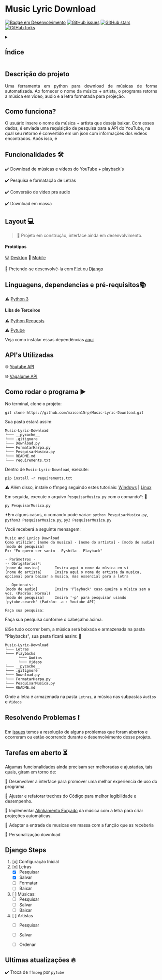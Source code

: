 # Music Lyric Download
[![Badge em Desenvolvimento](https://img.shields.io/badge/Status-Em%20Desenvolvimento%20-green?logoColor=7834cd&labelColor=white&color=7834cd&style=for-the-badge)](https://github.com/maicon15rp/Music-Lyric-Download)
[![GitHub issues](https://img.shields.io/github/issues/maicon15rp/Music-Lyric-Download?logoColor=7834cd&labelColor=white&color=7834cd&style=for-the-badge)](https://github.com/maicon15rp/Music-Lyric-Download/issues)
[![GitHub stars](https://img.shields.io/github/stars/maicon15rp/Music-Lyric-Download?logoColor=7834cd&labelColor=white&color=7834cd&style=for-the-badge)](https://github.com/maicon15rp/Music-Lyric-Download/stargazers)
[![GitHub forks](https://img.shields.io/github/forks/maicon15rp/Music-Lyric-Download?logoColor=7834cd&labelColor=white&color=7834cd&style=for-the-badge)](https://github.com/maicon15rp/Music-Lyric-Download/network)

 

<details>
  <summary><h2>Índice</h2></summary>
  
* [Descrição do projeto](#descri%C3%A7%C3%A3o-do-projeto)
* [Como funciona?](#como-funciona)
* [Funcionalidades](#funcionalidades-hammer_and_wrench)
* [Layout](#layout-computer)
* [Linguagens, dependencias e pré-requisitos](#linguagens-dependencias-e-pr%C3%A9-requisitosbooks)
* [APIS Utilizadas](#apis-utilizadas)
* [Como rodar o programa](#como-rodar-o-programa-arrow_forward)
* [Tarefas em aberto](#tarefas-em-aberto-hourglass_flowing_sand)

</details>

## Descrição do projeto 

<p align="justify">
  Uma ferramenta em python para download de músicas de forma automatizada. Ao fornecer o nome da música + artista, o programa retorna a música em vídeo, audio e a letra formatada para projeção.
</p>

## Como funciona?
O usuário insere o nome da música + artista que deseja baixar. Com esses dados, é enviada uma requisição de pesquisa para a API do YouTube, na qual seu retorno é convertido em um json com informações dos vídeos encontrados. Após isso, é 

## Funcionalidades :hammer_and_wrench:

:heavy_check_mark: Download de músicas e vídeos do YouTube + playback's

:heavy_check_mark: Pesquisa e formatação de Letras

:heavy_check_mark: Conversão de video pra audio

:heavy_check_mark: Download em massa

## Layout :computer:
> :construction: Projeto em construção, interface ainda em desenvolvimento.

#### Protótipos
:computer: [Desktop](https://www.figma.com/proto/8U3c7uuIjSA8DCGzYZazVC/Music-and-Lyric?node-id=10%3A219&scaling=scale-down&page-id=10%3A218)
:iphone: [Mobile](https://www.figma.com/proto/8U3c7uuIjSA8DCGzYZazVC/Music-and-Lyric?node-id=1%3A2&scaling=scale-down&page-id=0%3A1)

:dart: Pretende-se desenvolvê-la com [Flet](https://flet.dev/) ou [Django](https://docs.djangoproject.com/en/4.0/)

## Linguagens, dependencias e pré-requisitos:books:
:warning: [Python 3](https://www.python.org/downloads/)

#### Libs de Terceiros
:warning: [Python Requests](https://requests.readthedocs.io/en/latest/)

:warning: [Pytube](https://pytube.io/en/latest/)

Veja como instalar essas dependências [aqui](#como-rodar-o-programa-arrow_forward)

## API's Utilizadas
:globe_with_meridians: [Youtube API](https://developers.google.com/youtube/?hl=pt_BR)

:globe_with_meridians: [Vagalume API](https://api.vagalume.com.br/docs/)

## Como rodar o programa :arrow_forward:

No terminal, clone o projeto: 

```
git clone https://github.com/maicon15rp/Music-Lyric-Download.git
```

Sua pasta estará assim:
```
Music-Lyric-Download
└─── __pycache__
└─── .gitignore
└─── Download.py
└─── FormatarHarpa.py
└─── PesquisarMusica.py
└─── README.md
└─── requirements.txt
```

Dentro de `Music-Lyric-Download`,  execute:
```
pip install -r requirements.txt
```

:warning: Além disso, instale o ffmpeg seguindo estes tutoriais: [Windows](https://pt.wikihow.com/Instalar-o-FFmpeg-no-Windows) | [Linux](https://www.hostinger.com.br/tutoriais/como-instalar-ffmpeg)


Em  seguida, execute o arquivo `PesquisarMusica.py` com o comando*: 
:open_file_folder:
```
py PesquisarMusica.py
```
*Em alguns casos, o comando pode variar: `python PesquisarMusica.py`, `python3 PesquisarMusica.py`, `py3 PesquisarMusica.py`

Você receberá a seguinte mensagem:

```
Music and Lyrics Download
Como utilizar: [nome da musica] - [nome do artista] - [modo de audio] [modo de pesquisa]
Ex: "Eu quero ser santo - Eyshila - Playback"

- Parâmetros -
-- Obrigatórios*:
[nome da musica]       Insira aqui o nome da música em si
[nome do artista]      Insira aqui o nome do artista da musica, opcional para baixar a musica, mas essencial para a letra

-- Opcionais:
[modo de audio]        Insira 'Playback' caso queira a música sem a voz. (Padrão: Normal)
[modo de pesquisa]     Insira '-p' para pesquisar usando 'pytube.search' (Padrão: -a : Youtube API)

Faça sua pesquisa:
```

Faça sua pesquisa conforme o cabeçalho acima.

:ballot_box_with_check:Se tudo ocorrer bem, a música será baixada e armazenada na pasta "Playbacks", sua pasta ficará assim: :open_file_folder:
```
Music-Lyric-Download
└─── Letras
└─── Playbacks
      └─── Audios
      └─── Videos     
└─── __pycache__
└─── .gitignore
└─── Download.py
└─── FormatarHarpa.py
└─── PesquisarMusica.py
└─── README.md
```

Onde a letra é armazenada na pasta `Letras`, a música nas subpastas `Audios` e `Videos`

## Resolvendo Problemas :exclamation:

Em [issues](https://github.com/maicon15rp/Music-Lyric-Download/issues) temos a resolução de alguns problemas que foram abertos e ocorreram ou estão ocorrendo durante o desenvolvimento desse projeto. 

## Tarefas em aberto :hourglass_flowing_sand:
Algumas funcionalidades ainda precisam ser melhoradas e ajustadas, tais quais, giram em torno de:

:memo: Desenvolver a interface para promover uma melhor experiencia de uso do programa.

:memo: Ajustar e refatorar trechos do Código para melhor legibilidade e desempenho.

:memo: Implementar [Alinhamento Forçado](https://linguistics.berkeley.edu/plab/guestwiki/index.php?title=Forced_alignment#:~:text=Forced%20alignment%20refers%20to%20the,automatically%20generate%20phone%20level%20segmentation.) da música com a letra para criar projeções automáticas.

:memo: Adaptar a entrada de musicas em massa com a função que as receberia

:memo: Personalização download

## Django Steps
1. [x] Configuração Inicial
2. [x] Letras
    - [x] Pesquisar
    - [x] Salvar
    - [ ] Formatar 
    - [ ] Baixar
  
3. [ ] Músicas:
    - [ ] Pesquisar
    - [ ] Salvar
    - [ ] Baixar

4. [ ] Artistas
    - [ ] Pesquisar
    - [ ] Salvar
    - [ ] Ordenar
    
    



## Ultimas atualizações :fire:

:heavy_check_mark: Troca de `ffmpeg` por `pytube`
